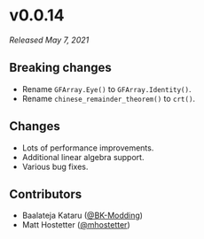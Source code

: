 # v0.0.14

*Released May 7, 2021*

## Breaking changes

- Rename `GFArray.Eye()` to `GFArray.Identity()`.
- Rename `chinese_remainder_theorem()` to `crt()`.

## Changes

- Lots of performance improvements.
- Additional linear algebra support.
- Various bug fixes.

## Contributors

- Baalateja Kataru ([@BK-Modding](https://github.com/BK-Modding))
- Matt Hostetter ([@mhostetter](https://github.com/mhostetter))
